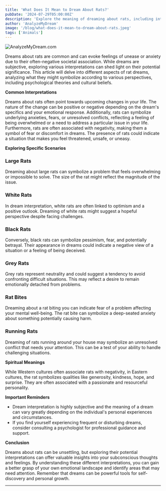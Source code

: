 ```yaml
---
title: 'What Does It Mean to Dream About Rats?'
pubDate: '2024-07-29T05:00:00Z'
description: 'Explore the meaning of dreaming about rats, including interpretations of large, white, dead, biting, and running rats.'
author: 'AnalyzeMyDream'
image: '/blog/what-does-it-mean-to-dream-about-rats.jpeg'
tags: ['Animals']
---
```


![AnalyzeMyDream.com](/blog/what-does-it-mean-to-dream-about-rats.jpeg)


Dreams about rats are common and can evoke feelings of unease or anxiety due to their often-negative societal association. While dreams are subjective, exploring various interpretations can shed light on their potential significance. This article will delve into different aspects of rat dreams, analyzing what they might symbolize according to various perspectives, including psychological theories and cultural beliefs.

**Common Interpretations**

Dreams about rats often point towards upcoming changes in your life. The nature of the change can be positive or negative depending on the dream's specifics and your emotional response. Additionally, rats can symbolize underlying anxieties, fears, or unresolved conflicts, reflecting a feeling of being overwhelmed or a need to address a particular issue in your life. Furthermore, rats are often associated with negativity, making them a symbol of fear or discomfort in dreams. The presence of rats could indicate a situation that makes you feel threatened, unsafe, or uneasy.

**Exploring Specific Scenarios**

### Large Rats

Dreaming about large rats can symbolize a problem that feels overwhelming or impossible to solve. The size of the rat might reflect the magnitude of the issue.

### White Rats

In dream interpretation, white rats are often linked to optimism and a positive outlook. Dreaming of white rats might suggest a hopeful perspective despite facing challenges.

### Black Rats

Conversely, black rats can symbolize pessimism, fear, and potentially betrayal. Their appearance in dreams could indicate a negative view of a situation or a feeling of being deceived.

### Grey Rats

Grey rats represent neutrality and could suggest a tendency to avoid confronting difficult situations. This may reflect a desire to remain emotionally detached from problems.

### Rat Bites

Dreaming about a rat biting you can indicate fear of a problem affecting your mental well-being.  The rat bite can symbolize a deep-seated anxiety about something potentially causing harm.

### Running Rats

Dreaming of rats running around your house may symbolize an unresolved conflict that needs your attention. This can be a test of your ability to handle challenging situations.

**Spiritual Meanings**

While Western cultures often associate rats with negativity, in Eastern cultures, the rat symbolizes qualities like generosity, kindness, hope, and surprise. They are often associated with a passionate and resourceful personality.

**Important Reminders**

- Dream interpretation is highly subjective and the meaning of a dream can vary greatly depending on the individual's personal experiences and circumstances.
- If you find yourself experiencing frequent or disturbing dreams, consider consulting a psychologist for professional guidance and support.

**Conclusion**

Dreams about rats can be unsettling, but exploring their potential interpretations can offer valuable insights into your subconscious thoughts and feelings. By understanding these different interpretations, you can gain a better grasp of your own emotional landscape and identify areas that may need attention. Remember that dreams can be powerful tools for self-discovery and personal growth.

---